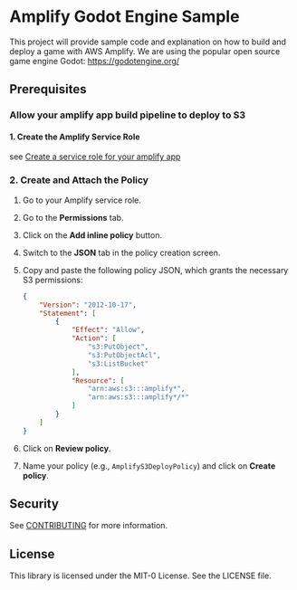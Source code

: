 # Amplify Godot Engine Sample

This project will provide sample code and explanation on how to build and deploy a game with AWS Amplify.
We are using the popular open source game engine Godot: https://godotengine.org/

## Prerequisites

### Allow your amplify app build pipeline to deploy to S3

#### 1. Create the Amplify Service Role

see [Create a service role for your amplify app](https://docs.aws.amazon.com/amplify/latest/userguide/how-to-service-role-amplify-console.html)

### 2. Create and Attach the Policy

1. Go to your Amplify service role.
2. Go to the **Permissions** tab.
3. Click on the **Add inline policy** button.
4. Switch to the **JSON** tab in the policy creation screen.
5. Copy and paste the following policy JSON, which grants the necessary S3 permissions:

    ```json
    {
        "Version": "2012-10-17",
        "Statement": [
            {
                "Effect": "Allow",
                "Action": [
                    "s3:PutObject",
                    "s3:PutObjectAcl",
                    "s3:ListBucket"
                ],
                "Resource": [
                    "arn:aws:s3:::amplify*",
                    "arn:aws:s3:::amplify*/*"
                ]
            }
        ]
    }
    ```

6. Click on **Review policy**.
7. Name your policy (e.g., `AmplifyS3DeployPolicy`) and click on **Create policy**.

## Security

See [CONTRIBUTING](CONTRIBUTING.md#security-issue-notifications) for more information.

## License

This library is licensed under the MIT-0 License. See the LICENSE file.
